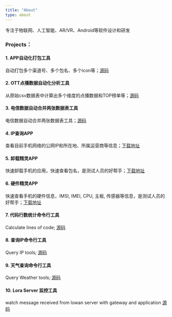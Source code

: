 ```yaml
---
title: "About"
type: about
---
```


专注于物联网、人工智能、AR/VR、Android等软件设计和研发

### Projects：
#### 1. APP自动化打包工具
  自动打包多个渠道号、多个包名、多个icon等；[源码](https://github.com/panyingyun/autopkgtools)

#### 2. OTT点播数据自动化分析工具
  从原始csv数据表中计算出多个维度的点播数据和TOP榜单等；[源码](https://github.com/panyingyun/tvdatatools)

#### 3. 电信数据自动合并两张数据表工具
  电信数据自动合并两张数据表工具；[源码](https://github.com/panyingyun/teldatatools)
	
#### 4. IP查询APP
  查看目前手机网络的公网IP和所在地、所属运营商等信息；[下载地址](http://www.wandoujia.com/apps/com.michaelapp.ipquer)
	
#### 5. 卸载精灵APP
  快速卸载手机的应用，快速查看包名，是测试人员的好帮手；[下载地址](http://www.wandoujia.com/apps/com.ypan.uninstaller)

#### 6. 硬件精灵APP
  快速查看手机的硬件信息，IMSI, IMEI, CPU, 主板, 传感器等信息，是测试人员的好帮手；[下载地址](http://www.wandoujia.com/apps/com.ypan.monitor)

#### 7. 代码行数统计命令行工具
  Calculate lines of code; [源码](https://github.com/panyingyun/codecounter)

#### 8. 查询IP命令行工具
 Query IP tools; [源码](https://github.com/panyingyun/Queryiptools)

#### 9. 天气查询命令行工具
 Query Weather tools; [源码](https://github.com/panyingyun/Queryweathertools)

#### 10. Lora Server 监控工具
 watch message received from lowan server with gateway and application [源码](https://github.com/panyingyun/watch)

